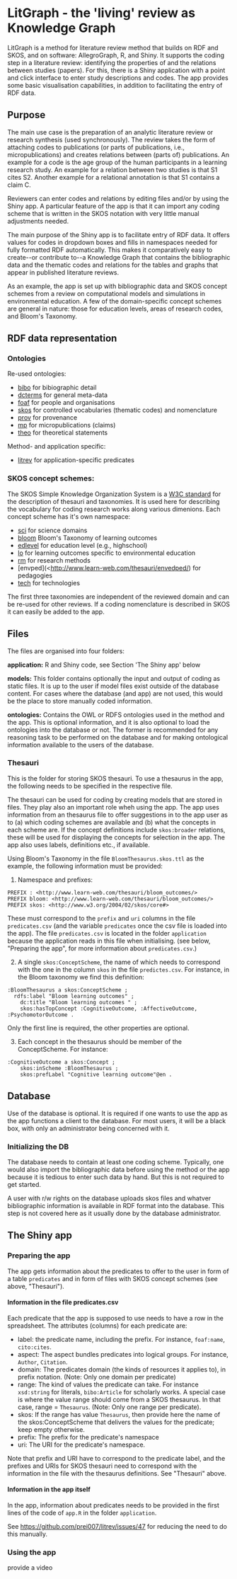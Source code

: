 # LitGraph - the 'living' review as Knowledge Graph

LitGraph is a method for literature review method that builds on RDF and SKOS, and on software: AllegroGraph, R, and Shiny. It supports the coding step in a literature review: identifying the properties of and the relations between studies (papers). For this, there is a Shiny application with a point and click interface to enter study descriptions and codes. The app provides some basic visualisation capabilities, in addition to facilitating the entry of RDF data.

## Purpose

The main use case is the preparation of an analytic literature review or research synthesis (used synchronously). The review takes the form of attaching codes to publications (or parts of publications, i.e., micropublications) and creates relations between (parts of) publications. An example for a code is the age group of the human participants in a learning research study. An example for a relation between two studies is that S1 cites S2. Another example for a relational annotation is that S1 contains a claim C.

Reviewers can enter codes and relations by editing files and/or by using the Shiny app. A particular feature of the app is that it can import any coding scheme that is written in the SKOS notation with very little manual adjustments needed.

The main purpose of the Shiny app is to facilitate entry of RDF data. It offers values for codes in dropdown boxes and fills in namespaces needed for fully formatted RDF automatically. This makes it comparatively easy to create--or contribute to--a Knowledge Graph that contains the bibliographic data and the thematic codes and relations for the tables and graphs that appear in published literature reviews.

As an example, the app is set up with bibliographic data and SKOS concept schemes from a review on computational models and simulations in environmental education. A few of the domain-specific concept schemes are general in nature: those for education levels, areas of research codes, and Bloom's Taxonomy. 

## RDF data representation

### Ontologies

Re-used ontologies: 

- [bibo](http://purl.org/ontology/bibo/) for bibiographic detail
- [dcterms](http://purl.org/dc/terms/) for general meta-data
- [foaf](http://xmlns.com/foaf/0.1/) for people and organisations
- [skos](http://www.w3.org/2004/02/skos/core#) for controlled vocabularies (thematic codes) and nomenclature
- [prov](http://www.w3.org/ns/prov#) for provenance
- [mp](https://doi.org/10.1186/2041-1480-5-28) for micropublications (claims)
- [theo](https://www.nature.com/articles/s41562-019-0561-2) for theoretical statements 

Method- and application specific: 

-  [litrev](http://www-learnweb.com/2023/litrev/) for application-specific predicates

### SKOS concept schemes: 
The SKOS Simple Knowledge Organization System is a [W3C standard](https://www.w3.org/2004/02/skos/) for the description of thesauri and taxonomies. It is used here for describing the vocabulary for coding research works along various dimenions. Each concept scheme has it's own namespace: 

- [sci](http://www.learn-web.com/thesauri/sciences/) for science domains 
- [bloom](http://www.learn-web.com/thesauri/bloom_outcomes/) Bloom's Taxonomy of learning outcomes
- [edlevel](http://www.learn-web.com/thesauri/educlevels/) for education level (e.g., highschool)
- [lo](http://www.learn-web.com/thesauri/learning_outcomes/) for learning outcomes specific to environmental education 
- [rm](http://www.learn-web.com/thesauri/research_methods/) for research methods
- [envped](<http://www.learn-web.com/thesauri/envedped/) for pedagogies
- [tech](http://www.learn-web.com/thesauri/technologies/>) for technologies

The first three taxonomies are independent of the reviewed domain and can be re-used for other reviews. If a coding nomenclature is described in SKOS it can easily be added to the app.  

## Files
The files are organised into four folders:

**application:** R and Shiny code, see Section 'The Shiny app' below

**models:** This folder contains optionally the input and output of coding as static files. It is up to the user if model files exist outside of the database content. For cases where the database (and app) are not used, this would be the place to store manually coded information. 

**ontologies:** Contains the OWL or RDFS ontologies used in the method and the app. This is optional information, and it is also optional to load the ontologies into the database or not. The former is recommended for any reasoning task to be performed on the database and for making ontological information available to the users of the database. 

### Thesauri

This is the folder for storing SKOS thesauri. To use a thesaurus in the app, the following needs to be specified in the respective file. 

The thesauri can be used for coding by creating models that are stored in files. They play also an important role wheh using the app. The app uses information from an thesaurus file to offer suggestions in to the app user as to (a) which coding schemes are available and (b) what the concepts in each scheme are. If the concept definitions include `skos:broader` relations, these will be used for displaying the concepts for selection in the app. The app also uses labels, definitions etc., if available. 

Using Bloom's Taxonomy in the file `BloomThesaurus.skos.ttl` as the example, the following information must be provided:

1. Namespace and prefixes: 

```
PREFIX : <http://www.learn-web.com/thesauri/bloom_outcomes/>  
PREFIX bloom: <http://www.learn-web.com/thesauri/bloom_outcomes/>
PREFIX skos: <http://www.w3.org/2004/02/skos/core#>
```
These must correspond to the `prefix` and `uri` columns in the file `predicates.csv` (and the variable `predicates` once the csv file is loaded into the app). The file `predicates.csv` is located in the folder `application` because the application reads in this file when initialising. (see below, "Preparing the app", for more information about `predicates.csv`.)

2. A single `skos:ConceptScheme`, the name of which needs to correspond with the one in the column `skos` in the file `predictes.csv`. For instance, in the Bloom taxonomy we find this definition: 

```
:BloomThesaurus a skos:ConceptScheme ; 
  rdfs:label "Bloom learning outcomes" ;
	dc:title "Bloom learning outcomes " ;
	skos:hasTopConcept :CognitiveOutcome, :AffectiveOutcome, :PsychomotorOutcome .
```
Only the first line is required, the other properties are optional. 

3. Each concept in the thesaurus should be member of the ConceptScheme. For instance:

```
:CognitiveOutcome a skos:Concept ; 
	skos:inScheme :BloomThesaurus ; 
	skos:prefLabel "Cognitive learning outcome"@en . 
```


## Database
Use of the database is optional. It is required if one wants to use the app as the app functions a client to the database. For most users, it will be a black box, with only an administrator being concerned with it. 

### Initializing the DB
The database needs to contain at least one coding scheme. Typically, one would also import the bibliographic data before using the method or the app because it is tedious to enter such data by hand. But this is not required to get started. 

A user with r/w rights on the database uploads skos files and whatver bibliographic information is available in RDF format into the database. This step is not covered here as it usually done by the database administrator. 


## The Shiny app

### Preparing the app
The app gets information about the predicates to offer to the user in form of a table `predicates` and in form of files with SKOS concept schemes (see above, "Thesauri"). 

#### Information in the file predicates.csv
Each predicate that the app is supposed to use needs to have a row in the spreadsheet. The attributes (columns) for each predicate are:

* label: the predicate name, including the prefix. For instance, `foaf:name`, `cito:cites`. 
* aspect: The aspect bundles predicates into logical groups. For instance, `Author`, `Citation`. 
* domain: The predicates domain (the kinds of resources it applies to), in prefix notation. (Note: Only one domain per predicate)
* range: The kind of values the predicate can take. For instance `xsd:string` for literals, `bibo:Article` for scholarly works. A special case is where the value range should come from a SKOS thesaurus. In that case, range = `Thesaurus`. (Note: Only one range per predicate). 
* skos: If the range has value `Thesaurus`, then provide here the name of the skos:ConceptScheme that delivers the values for the predicate; keep empty otherwise. 
* prefix: The prefix for the predicate's namespace
* uri: The URI for the predicate's namespace. 

Note that prefix and URI have to correspond to the predicate label, and the prefixes and URIs for SKOS thesauri need to correspond with the information in the file with the thesaurus definitions. See "Thesauri" above. 


#### Information in the app itself
In the app, information about predicates needs to be provided in the first lines of the code of `app.R` in the folder `application`. 

See https://github.com/prei007/litrev/issues/47 for reducing the need to do this manually. 


### Using the app 

provide a video

